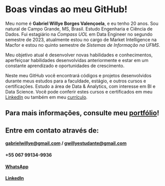 # Boas vindas ao meu GitHub!

Meu nome é **Gabriel Willye Borges Valençoela**, e eu tenho 20 anos. Sou natural de Campo Grande, MS, Brasil. Estudo Engenharia e Ciência de Dados. Fui estagiário na _Compass UOL_ em Data Engineer no segundo semestre de 2023, atualmente estou no cargo de Market Intelligence na Macfor e estou no quinto semestre de _Sistemas de Informação na UFMS_.

Meu objetivo atual é desenvolver novas habilidades e conhecimentos, aperfeiçoar habilidades desenvolvidas anteriormente e estar em um constante aprendizado e oportunidades de crescimento.

Neste meu GitHub você encontrará códigos e projetos desenvolvidos durante meus estudos para a faculdade, estágio, e outros cursos e certificações. Estudo a área de Data & Analytics, com interesse em BI e Data Science. Você pode conferir estes cursos e certificados em meu [LinkedIn](https://www.linkedin.com/in/gabrielwillye/) ou também em meu [currículo](https://https://github.com/gwillye/GWillye/blob/main/Curr%C3%ADculo%20Gabriel%20Willye.pdf). 

## Para mais informações, consulte meu [portfólio](https://gwillye.github.io)!

## Entre em contato através de:
#### gabrielwillye@gmail.com / gwillyestudante@gmail.com
#### +55 067 99134-9936
#### [WhatsApp](https://api.whatsapp.com/send/?phone=%2B55067991349936&text&type=phone_number&app_absent=0)
#### [LinkedIn](https://www.linkedin.com/in/gabrielwillye/)
